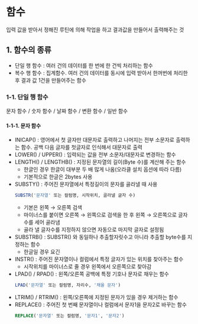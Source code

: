 # 함수
입력 값을 받아서 정해진 루틴에 의해 작업을 하고 결과값을 만들어서 출력해주는 것

## 1. 함수의 종류
- 단일 행 함수 : 여러 건의 데이터를 한 번에 한 건씩 처리하는 함수
- 복수 행 함수 : 집계함수. 여러 건의 데이터를 동시에 입력 받아서 한꺼번에 처리한 후 결과 값 1건을 만들어주는 함수

### 1-1. 단일 행 함수
문자 함수 / 숫자 함수 / 날짜 함수 / 변환 함수 / 일반 함수

#### 1-1-1. 문자 함수
- INICAP() : 영어에서 첫 글자만 대문자로 출력하고 나머지는 전부 소문자로 출력하는 함수. 공백 다음 글자를 첫글자로 인식해서 대문자로 출력
- LOWER() / UPPER() : 입력되는 값을 전부 소문자/대문자로 변경하는 함수
- LENGTH() / LENGTHB() : 지정된 문자열의 길이(Byte 수)를 계산해 주는 함수
    - 한글인 경우 한글이 대부분 두 배 많게 나옴(오라클 설치 옵션에 따라 다름)
    - 기본적으로 한글은 2bytes 사용
- SUBSTY() : 주어진 문자열에서 특정길이의 문자를 골라낼 때 사용
    ```sql
    SUBSTR('문자열' 또는 컬럼명, 시작위치, 골라낼 글자 수)
    ```
    - 기본은 왼쪽 → 오른쪽 검색
    - 마이너스를 붙이면 오른쪽 → 왼쪽으로 검색을 한 후 왼쪽 → 오른쪽으로 글자수를 세어 골라냄
    - 골라 낼 글자수를 지정하지 않으면 자동으로 마지막 글자로 설정됨
- SUBSTRB() : SUBSTR() 와 동일하나 추출할자릿수고 아니라 추출할 byte수를 지정하는 함수
    - 한글일 경우 요긴
- INSTR() : 주어진 문자열이나 컬럼에서 특정 글자가 있는 위치를 찾아주는 함수
    - 시작위치를 마이너스로 줄 경우 왼쪽에서 오른쪽으로 찾아감
- LPAD() / RPAD() : 왼쪽/오른쪽 공백에 특정 기호나 문자로 채우는 함수
    ```sql 
    LPAD('문자열' 또는 컬럼명, 자리수, '채울 문자')
    ```
- LTRIM() / RTRIM() : 왼쪽/오른쪽에 지정된 문자가 있을 경우 제거하는 함수
- REPLACE() : 주어진 첫 번째 문자열이나 컬럼에서 문자1을 문자2로 바꾸는 함수
    ```sql
    REPLACE('문자열' 또는 컬럼명, '문자1', '문자2')
    ```
                



